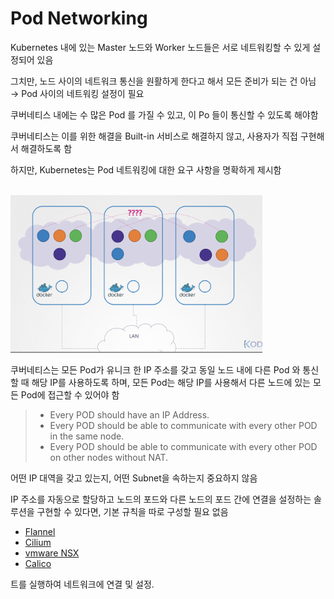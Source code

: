 # Pod Networking

Kubernetes 내에 있는 Master 노드와 Worker 노드들은 서로 네트워킹할 수 있게 설정되어 있음

그치만, 노드 사이의 네트워크 통신을 원활하게 한다고 해서 모든 준비가 되는 건 아님 → Pod 사이의 네트워킹 설정이 필요

쿠버네티스 내에는 수 많은 Pod 를 가질 수 있고, 이 Po 들이 통신할 수 있도록 해야함 

쿠버네티스는 이를 위한 해결을 Built-in 서비스로 해결하지 않고, 사용자가 직접 구현해서 해결하도록 함

하지만, Kubernetes는 Pod 네트워킹에 대한 요구 사항을 명확하게 제시함

<br><img src="./img/pod_networking_img1.png" width="80%" ><br>

쿠버네티스는 모든 Pod가 유니크 한 IP 주소를 갖고 동일 노드 내에 다른 Pod 와 통신할 때 해당 IP를 사용하도록 하며,
모든 Pod는 해당 IP를 사용해서 다른 노드에 있는 모든 Pod에 접근할 수 있어야 함

> - Every POD should have an IP Address.
> - Every POD should be able to communicate with every other POD in the same node.
> - Every POD should be able to communicate with every other POD on other nodes without NAT.


어떤 IP 대역을 갖고 있는지, 어떤 Subnet을 속하는지 중요하지 않음

IP 주소를 자동으로 할당하고 노드의 포드와 다른 노드의 포드 간에 연결을 설정하는 솔루션을 구현할 수 있다면, 기본 규칙을 따로 구성할 필요 없음

- [Flannel](https://github.com/flannel-io/flannel)
- [Cilium](https://cilium.io/)
- [vmware NSX](https://www.vmware.com/products/nsx.html)
- [Calico](https://docs.tigera.io/calico/latest/about/)


트를 실행하여 네트워크에 연결 및 설정.